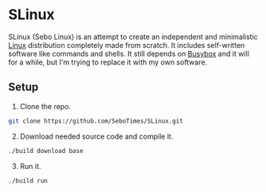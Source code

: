 # SLinux
SLinux (Sebo Linux) is an attempt to create an independent and minimalistic [Linux](https://github.com/torvalds/linux) distribution completely made from scratch. ​It includes self-written software like commands and shells. It still depends on [Busybox](https://busybox.net/) and it will for a while, but I'm trying to replace it with my own software.

## Setup
1. Clone the repo.
```sh
git clone https://github.com/SeboTimes/SLinux.git
```

2. Download needed source code and compile it.
```sh
./build download base
```

3. Run it.
```sh
./build run
```